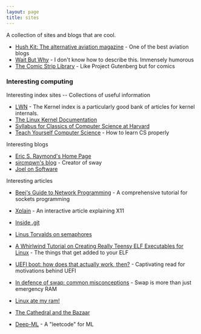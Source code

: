 ```yaml
---
layout: page
title: sites
---
```


A collection of sites and blogs that are cool.

- [Hush Kit: The alternative aviation magazine](https://hushkit.net) - One of the best aviation blogs
- [Wait But Why](https://waitbutwhy.com) - I don't know how to describe this. Immensely humorous
- [The Comic Strip Library](https://www.comicstriplibrary.org/) - Like Project Gutenberg but for comics

### Interesting computing

Interesting index sites -- Collections of useful information
- [LWN](https://lwn.net) - The Kernel index is a particularly good bank of articles for kernel internals.
- [The Linux Kernel Documentation](https://docs.kernel.org/index.html)
- [Syllabus for Classics of Computer Science at Harvard](https://canvas.harvard.edu/courses/34992/assignments/syllabus) 
- [Teach Yourself Computer Science](https://teachyourselfcs.com) - How to learn CS properly

Interesting blogs
- [Eric S. Raymond's Home Page](http://www.catb.org/~esr/)
- [sircmpwn's blog](https://drewdevault.com) - Creator of sway
- [Joel on Software](https://www.joelonsoftware.com)


Interesting articles
- [Beej's Guide to Network Programming](https://beej.us/guide/bgnet/) - A comprehensive tutorial for sockets programming
- [Xplain](https://magcius.github.io/xplain/article) - An interactive article explaining X11
- [Inside .git](https://jvns.ca/blog/2024/01/26/inside-git/)
- [Linus Torvalds on semaphores](https://yarchive.net/comp/linux/semaphores.html)
- [A Whirlwind Tutorial on Creating Really Teensy ELF Executables for Linux](https://www.muppetlabs.com/~breadbox/software/tiny/teensy.html) - The things that get added to your ELF
- [UEFI boot: how does that actually work, then?](https://www.happyassassin.net/posts/2014/01/25/uefi-boot-how-does-that-actually-work-then/) - Captivating read for motivations behind UEFI
- [In defence of swap: common misconceptions](https://chrisdown.name/2018/01/02/in-defence-of-swap.html) - Swap is more than just emergency RAM
- [Linux ate my ram!](https://www.linuxatemyram.com/)

- [The Cathedral and the Bazaar](http://www.catb.org/~esr/writings/cathedral-bazaar/)
- [Deep-ML](https://www.deep-ml.com) - A "leetcode" for ML
